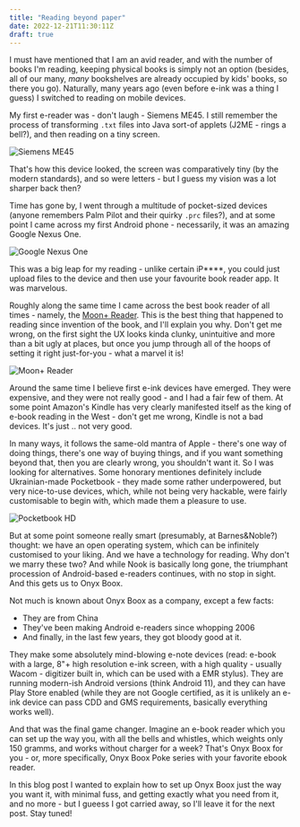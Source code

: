 ```yaml
---
title: "Reading beyond paper"
date: 2022-12-21T11:30:11Z
draft: true
---
```


I must have mentioned that I am an avid reader, and with the number of books I'm
reading, keeping physical books is simply not an option (besides, all of our
many, _many_ bookshelves are already occupied by kids' books, so there you go).
Naturally, many years ago (even before e-ink was a thing I guess) I switched to
reading on mobile devices.

My first e-reader was - don't laugh - Siemens ME45. I still remember the process
of transforming `.txt` files into Java sort-of applets (J2ME - rings a bell?),
and then reading on a tiny screen.


![Siemens ME45](/static/reading/siemens.png)

That's how this device looked, the screen was comparatively tiny (by the modern
standards), and so were letters - but I guess my vision was a lot sharper back
then?

Time has gone by, I went through a multitude of pocket-sized devices (anyone
remembers Palm Pilot and their quirky `.prc` files?), and at some point I came
across my first Android phone - necessarily, it was an amazing Google Nexus One.

![Google Nexus One](/static/reading/n1.png)

This was a big leap for my reading - unlike certain iP****, you could just
upload files to the device and then use your favourite book reader app. It was
marvelous. 

Roughly along the same time I came across the best book reader of all times -
namely, the [Moon+ Reader](https://www.moondownload.com/). This is the best
thing that happened to reading since invention of the book, and I'll explain you
why. Don't get me wrong, on the first sight the UX looks kinda clunky,
unintuitive and more than a bit ugly at places, but once you jump through all of
the hoops of setting it right just-for-you - what a marvel it is!

![Moon+ Reader](/static/reading/moon-reader.png)

Around the same time I believe first e-ink devices have emerged. They were
expensive, and they were not really good - and I had a fair few of them. At some
point Amazon's Kindle has very clearly manifested itself as the king of e-book
reading in the West - don't get me wrong, Kindle is not a bad devices. It's just
.. not very good. 

In many ways, it follows the same-old mantra of Apple -
there's one way of doing things, there's one way of buying things, and if
you want something beyond that, then you are clearly wrong, you shouldn't want
it. So I was looking for alternatives. Some honorary mentiones definitely
include Ukrainian-made Pocketbook - they made some rather underpowered, but very
nice-to-use devices, which, while not being very hackable, were fairly
customisable to begin with, which made them a pleasure to use.

![Pocketbook HD](/static/reading/pocketbook.png)


But at some point someone really smart (presumably, at Barnes&Noble?) thought:
we have an open operating system, which can be infinitely customised to your
liking. And we have a technology for reading. Why don't we marry these two? And
while Nook is basically long gone, the triumphant procession of Android-based
e-readers continues, with no stop in sight. And this gets us to Onyx Boox.

Not much is known about Onyx Boox as a company, except a few facts:

* They are from China
* They've been making Android e-readers since whopping 2006
* And finally, in the last few years, they got bloody good at it.

They make some absolutely mind-blowing e-note devices (read: e-book with a
large, 8"+ high resolution e-ink screen, with a high quality - usually Wacom -
digitizer built in, which can be used with a EMR stylus). They are running
modern-ish Android versions (think Android 11), and they can have Play Store
enabled (while they are not Google certified, as it is unlikely an e-ink device
can pass CDD and GMS requirements, basically everything works well).

And that was the final game changer. Imagine an e-book reader which you can set
up the way you, with all the bells and whistles, which weights only 150 gramms,
and works without charger for a week? That's Onyx Boox for you - or, more
specifically, Onyx Boox Poke series with your favorite ebook reader.

In this blog post I wanted to explain how to set up Onyx Boox just the way you
want it, with minimal fuss, and getting exactly what you need from it, and no
more - but I gueess I got carried away, so I'll leave it for the next post. Stay tuned!